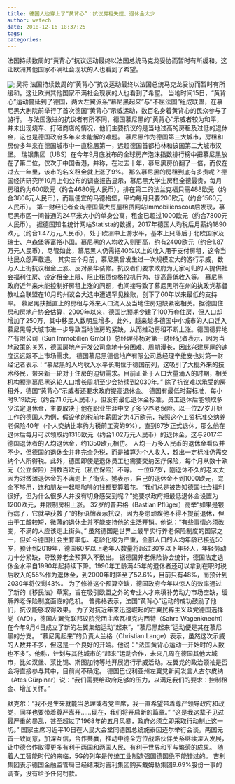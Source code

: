 ```yaml
---
title: 德国人也穿上了“黄背心”：抗议房租失控、退休金太少
author: wetech
date: 2018-12-16 18:37:25
tags: 
categories: 
---
```

法国持续数周的“黄背心”抗议运动最终以法国总统马克龙妥协而暂时有所缓和。这让欧洲其他国家不满社会现状的人也看到了希望。
<!-- more -->
<img align="center" border="0" src="https://imgcdn.yicai.com/uppics/images/2018/12/3a11a19d4af854e74250412fa1e62ac1.jpg" />
吴将
法国持续数周的“黄背心”抗议运动最终以法国总统马克龙妥协而暂时有所缓和。这让欧洲其他国家不满社会现状的人也看到了希望。
当地时间15日，“黄背心”运动蔓延到了德国，两大左翼派系“慕尼黑起来”与“不屈法国”组成联盟，在慕尼黑大剧院前举行了首次德国“黄背心”示威运动，数百名身着黄背心的民众参与了游行。
与法国激进的抗议者有所不同，德国慕尼黑的“黄背心”示威者较为和平，并未出现烧车、打砸商店的情况，他们主要抗议的是当地过高的房租及过低的退休金，这也是德国政府多年来未能解的难题。
慕尼黑作为德国第三大城市，房租和房价多年来在德国城市中一直稳居第一，远超德国首都柏林和该国第二大城市汉堡。
瑞银集团（UBS）在今年9月底发布的全球房产泡沫指数排行榜中把慕尼黑放在了第二位，仅次于中国香港，并称，在过去十年，慕尼黑房价翻了一倍，而仅在过去一年里，该市的名义租金就上涨了9%。
那么慕尼黑的房租到底有多贵呢？德国经济研究所10月上旬公布的调查报告显示，慕尼黑大学生房租全德最贵，每月房租约为600欧元（约合4680元人民币），排在第二的法兰克福只需488欧元（约合3806元人民币），而最便宜的马德格堡，平均每月只要200欧元（约合1560元人民币）。
第一财经记者查询德国最大房屋租赁网站Immobilienscout后发现，慕尼黑市区一间普通的24平米大小的单身公寓，租金已超过1000欧元（约合7800元人民币）。
据德国知名统计网站Statista的数据，2017年德国人均税后月薪约1890欧元（约合1.47万元人民币），处于欧洲中上游水平，基本上只落后于北欧国家及瑞士、卢森堡等富裕小国。慕尼黑的人均收入则更高，约有2400欧元（约合1.87万元人民币），尽管如此，慕尼黑人仍需把40%以上的收入用于支付房租，这令当地民众怨声载道。
其实三个月前，慕尼黑曾发生过一次规模宏大的游行示威，数万人上街抗议租金上涨、反对豪华装修。抗议者们要求政府为无家可归的人提供社会福利住房、设定租金上限、阻止租赁价格投机行为、提高最低收入等。
慕尼黑政府近年来未能控制好房租上涨的问题，也间接导致了慕尼黑所在州的执政党基督教社会联盟在10月的州议会大选中遭遇罕见挫败，创下了60年以来最低的支持率。
慕尼黑扶摇直上的房租与外来入口流入及当地住房短缺紧密相关。据德国住房和房地产协会估算，2009年以来，德国比预期少建了100万套住房，但人口却增加了250万，其中移民人数明显增多。此外，越来越多德国中小城市的人口迁入慕尼黑等大城市进一步导致当地住房的紧缺，从而推动房租不断上涨。德国德昇地产有限公司（Sun Immobilien GmbH）总经理孙杨对第一财经记者表示，因为当地政策的关系，德国房地产开发公司拿地十分困难、周期漫长，因此兴建房屋的速度远远跟不上市场需求。
德国慕尼黑德信地产有限公司总经理辛维安也对第一财经记者表示：“慕尼黑的人均收入水平长期位于德国前列，这吸引了大批外来的技术移民，带来新一轮对于住房的迫切需求。目前正处于人口大量涌入的时期，相关机构预测慕尼黑这轮人口增长周期至少会持续到2030年。”
除了抗议难以承受的房租外，德国“黄背心”示威者还要求政府提高退休金。
德国有最低时薪标准，每小时9.19欧元（约合71.6元人民币），但没有最低退休金标准，员工退休后能领取多少法定退休金，主要取决于他在职业生涯中交了多少养老保险。以一位27岁开始工作的德国人为例，假设他的税前年薪固定为4万欧元，按照这个工资标准交纳养老保险40年（个人交纳比率约为税前工资的9%），直到67岁正式退休，那么他在退休后每月可以领取约1316欧元（约合1.02万元人民币）的退休金，这与2017年德国退休者的人均退休金，约1350欧元相仿。
人均一万多人民币的退休金看似并不少，但德国的退休金并非完全免税，而是被算为个人收入，超出一定标准仍需交纳个人所得税。此外，德国即使是退休员工也需要交纳医疗保险，每个月从数十欧元（公立保险）到数百欧元（私立保险）不等。
一位67岁，刚退休不久的老太太因为对微薄退休金的不满走上了街头。她表示，自己的退休金不到1000欧元，完全不够用，连和朋友一起喝咖啡的钱都要算着花。“我们总是被告知德国社会福利很好，但为什么很多人并没有切身感受到呢？”她要求政府把最低退休金设置为1200欧元，并限制房租上涨。
32岁的普弗格（Bastian Pflüger）高举“如果是银行病了，它就早获救了”的标语牌表示抗议，因为身患顽疾他不得不提前退休，但由于工龄较短，微薄的退休金并不能支持他的生活开销。他说：“有些事情必须改变，不满的人应该走上街头。”
虽然德国是世界上最早实行养老保险制度的国家之一，但如今德国社会生育率低、老龄化极为严重，全部人口的人均年龄已接近50岁，预计到2019年，德国60岁以上老年人数量将超过30岁以下年轻人，年轻劳动力十分紧缺，导致养老金预算入不敷出。
据德国养老保险协会统计，德国法定退休金水平自1990年起持续下降。1990年工龄满45年的退休者还可以拿到在职时税后收入的55%作为退休金，到2000年时降至了52.6%，目前只有48%，而预计到2030年将仅剩43%。
为了修补这个预算空缺，德国政府今年以惊人的效率通过了新的《移民法》草案，旨在吸引欧盟之外的专业人才来填补劳动力市场空缺，缓解养老保险制度面临的危机。
普弗格表示，法国“黄背心”运动的成功鼓励了他们，抗议能够取得效果。
为了对抗近年来迅速崛起的右翼民粹主义政党德国选择党（AfD），德国左翼党联邦议院党团主席瓦根克内西特（Sahra Wagenknecht）在今年9月4日成立了新的左翼集结运动“起来”，“慕尼黑起来”运动便是其在慕尼黑的分支。
“慕尼黑起来”的负责人兰格（Christian Lange）表示，虽然这次示威的人数并不多，但这是一个良好的开端。他说：“法国黄背心运动一开始时的人数也不多”。他称，计划与其他城市的“起来”运动合作，未来几周在德国其他大城市，比如汉堡、莱比锡、斯图加特等地开展游行示威活动。左翼党的政治领袖是否会将直接参与其中，目前尚不确定。
德国巴伐利亚州左翼党新闻发言人古尔皮纳（Ates Gürpinar）说：“我们需要给政府足够的压力，以满足我们的要求：控制租金、增加关怀。”
 
 
默克尔：“我不是生来就能当总理或者党主席，我一直希望带着尊严领导政府和政党，同样也要带着尊严离开……现在，我们将开启新的篇章。”
“这是我这辈子见过最严重的暴乱，甚至超过了1968年的五月风暴，政府必须立即采取行动制止这一切。”
国家主席习近平10日在人民大会堂同德国总统施泰因迈尔举行会谈。两国元首一致同意，加深互信，合作共赢，推动中德全方位战略伙伴关系继续深入发展，让中德合作取得更多有利于两国和两国人民、有利于世界和平与繁荣的成果。
随着人工智能时代的来临，5G的列车是传统工业制造强国德国绝不能错过的。
吉利集团表示德国金融监管局已经结束对吉利集团购买戴姆勒集团9.69%股份一事的调查，没有给予任何罚款。
